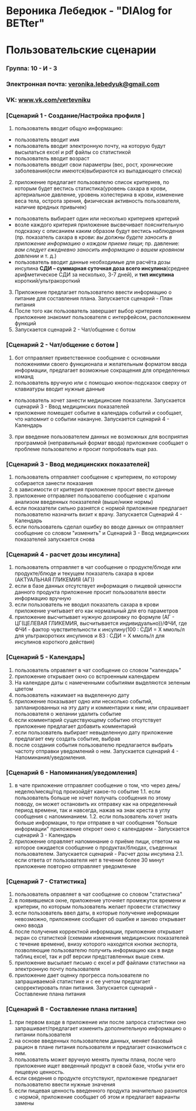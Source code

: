 # Вероника Лебедюк - "DIAlog for BETter"
# Пользовательские сценарии

### Группа: 10 - И - 3
### Электронная почта: veronika.lebedyuk@gmail.com
### VK: www.vk.com/vertevniku

### [Сценарий 1 - Создание/Настройка профиля  ]
1. пользователь вводит общую информацию:
  * пользователь вводит имя
  * пользователь вводит электронную почту, на которую будут высылаться exсel и pdf файлы со статистикой
  * пользователь вводит возраст
  * пользователь вводит свои параметры (вес, рост, хронические заболевания(если имеются)выбираются из выпадающего списка)
2. приложение предлагает пользователю список критериев, по которым будет вестись статистика(уровень сахара в крови, артериальное давление, уровень холестерина в крови, изменение веса тела, острота зрения, физическая активность пользователя, наличие вредных привычек)
  * пользователь выбирает один или несколько критериев критерий
  * возле каждого критерия приложение высвечивает пояснительную подсказку с описанием каким образом будут вестись наблюдения (пр. показатель сахара в крови: *вы должны будете заносить в приложение информацию о каждом приеме пищи*; пр. давление: *вам следует ежедневно заносить информацию о вашем кровяном давлении* и т. д.)
  * пользователь вводит данные необходимые для расчёта дозы инсулина **СДИ – суммарная суточная доза всего инсулина**(среднее арифметическое СДИ за несколько, 3-7 дней), и **тип инсулина** короткий/ультракороткий
3. Приложение предлагает пользователю ввести информацию о питание для составления плана. Запускается сценарий  - План питания
4. После того как пользователь завершает выбор критериев приложение знакомит пользователя с интерфейсом, расположением функций
5. Запускается сценарий 2 - Чат/общение с ботом 

### [Сценарий 2 - Чат/общение с ботом ]
1.	бот отправляет приветственное сообщение с основными положениями своего функционала и желательным форматом ввода информации, предлагает возможные сокращения для определенных команд
2.	пользователь вручную или с помощью кнопок-подсказок сверху от клавиатуры вводит нужные данные
* пользователь хочет занести медицинские показатели. Запускается сценарий 3 - Ввод медицинских показателей
* приложение помещает событие в календарь событий и сообщает, что напомнит о событии накануне. Запускается сценарий 4 - Календарь
3.	при введение пользователем данных не возможных для восприятия программой (неправильный формат ввода) приложение сообщает о проблеме пользователю и просит попробовать еще раз.

### [Сценарий 3 - Ввод медицинских показателей]
1.	пользователь отправляет сообщение с критерием, по которому собирается занести показания
2.	в зависимости от критерия приложение просит ввести данные
3.	приложение отправляет пользователю сообщение с кратким анализом введенных показателей (выше/ниже нормы)
4.	если показатели сильно разнятся с нормой приложение предлагает пользователю назначить визит к врачу. Запускается Сценарий 4 - Календарь
5.	если пользователь сделал ошибку во вводе данных он отправляет сообщение со словом "изменить" и Сценарий 3 - Ввод медицинских показателей запускается снова

### [Сценарий 4 - расчет дозы инсулина]
1.	пользователь отправляет в чат сообщение о продукте/блюде или продукте/блюде и текущем показатель сахара в крови (АКТУАЛЬНАЯ ГЛИКЕМИЯ (АГ))
2.	если в базе данных отсутствует информация о пищевой ценности данного продукта приложение просит пользователя ввести информацию вручную
3.	если пользователь не вводил показатель сахара в крови приложение учитывает его как нормальный для его параметров
4.	приложение высчитывает нужную дозировку по формуле (АГ - ЦГ(ЦЕЛЕВАЯ ГЛИКЕМИЯ, высчитывается индивидуально))/ФЧИ, где ФЧИ - фактор чувствительности к инсулину(100 : СДИ = Х ммоль/л для ультракоротких инсулинов и 83 : СДИ = Х ммоль/л для инсулинов короткого действия)

### [Сценарий 5 - Календарь]
1.	пользователь оправляет в чат сообщение со словом "календарь"
2.	приложение открывает окно со встроенным календарем
3.	На календаре даты с намеченными событиями выделяются зеленым цветом
4.	пользователь нажимает на выделенную дату
5.	приложение показывает одно или несколько событий, запланированных на эту дату и  комментарии к ним; или спрашивает пользователя о желании удалить событие
6.	если комментарий существующему событию отсутствует приложение предлагает добавить комментарий
7.	если пользователь выбирает невыделенную дату приложение предлагает ему создать событие, выбрав 
8.	после создания события пользователю предлагается выбрать частоту отправки уведомлений о нем. Запускается сценарий 4 - Напоминания/уведомления.

### [Сценарий 6 - Напоминания/уведомления]
1.	в чате приложение отправляет сообщение о том, что через день/неделю/месяц/год произойдёт какое-то событие
1.1.	если пользователь больше не хочет получать сообщения по этому поводу, он может остановить их отправку как на определенный период времени, так и навсегда, нажав на знак креста в углу сообщения с напоминанием.
1.2.	если пользователь хочет знать больше информации, то при отправке в чат сообщения "больше информации" приложение откроет окно с календарем - Запускается сценарий 3 - Календарь
2.	приложение оправляет напоминание о приёме пищи, ответом на которое ожидается сообщение о продуктах/блюдах, съеденных пользователем. Запускается сценарий - Расчет дозы инсулина
2.1.	если ответа от пользователя нет в течение более 30 минут приложение повторно отправляет уведомление

### [Сценарий 7 - Статистика]
1.	пользователь оправляет в чат сообщение со словом "статистика"
2.	в появившемся окне, приложение уточняет промежуток времени и критерии, по которым пользователь желает провести статистику
3.	если пользователь ввел даты, в которые получение информации невозможно, приложение сообщает об ошибке и заново открывает окно ввода
4.	после получения корректной информации, приложение открывает экран со статисткой (схемами изменения медицинских показателей с течение времени), внизу которого находятся кнопки экспорта, позволяющие пользователю получить информацию как в виде таблиц excel, так и pdf версии представленных выше схем.
5.	приложение высылает письмо с exсel и pdf файлами статистики на электронную почту пользователя
6.	приложение дает оценку прогресса пользователя по запрашиваемой статистике и с ее учетом предлагает скорректировать план питания. Запускается сценарий  - Составление плана питания 

### [Сценарий 8 - Составление плана питания]
1.	при первом входе в приложение или после запроса статистики оно  запрашивает/предлагает изменить дополнительную информацию о питании пользователя
2.	 на основе введенных пользователем данных, меняет базовый рацион в плане питания пользователя и предлагает ознакомиться с ним.
3.	пользователь может вручную менять пункты плана, после чего приложение ищет введенный продукт в своей базе, чтобы учти его пищевую ценность.
4.	если сведения о продукте отсутствуют, приложение предлагает пользователю ввести нужные значения
5.	если пищевая ценность введенного продукта значительно разнится с нормой, приложение сообщает об этом и предлагает варианты замены

